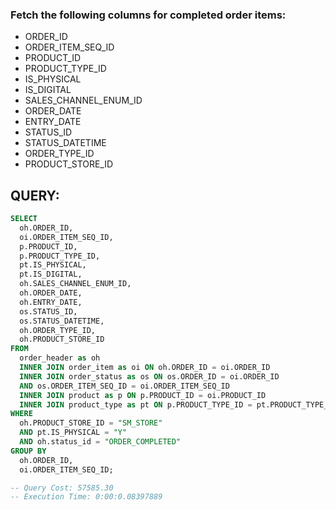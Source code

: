 
### Fetch the following columns for completed order items:

- ORDER_ID
- ORDER_ITEM_SEQ_ID
- PRODUCT_ID
- PRODUCT_TYPE_ID
- IS_PHYSICAL
- IS_DIGITAL
- SALES_CHANNEL_ENUM_ID
- ORDER_DATE
- ENTRY_DATE
- STATUS_ID
- STATUS_DATETIME
- ORDER_TYPE_ID
- PRODUCT_STORE_ID

## QUERY:


```sql
SELECT 
  oh.ORDER_ID, 
  oi.ORDER_ITEM_SEQ_ID, 
  p.PRODUCT_ID, 
  p.PRODUCT_TYPE_ID, 
  pt.IS_PHYSICAL, 
  pt.IS_DIGITAL, 
  oh.SALES_CHANNEL_ENUM_ID, 
  oh.ORDER_DATE, 
  oh.ENTRY_DATE, 
  os.STATUS_ID, 
  os.STATUS_DATETIME, 
  oh.ORDER_TYPE_ID, 
  oh.PRODUCT_STORE_ID 
FROM 
  order_header as oh 
  INNER JOIN order_item as oi ON oh.ORDER_ID = oi.ORDER_ID 
  INNER JOIN order_status as os ON os.ORDER_ID = oi.ORDER_ID 
  AND os.ORDER_ITEM_SEQ_ID = oi.ORDER_ITEM_SEQ_ID 
  INNER JOIN product as p ON p.PRODUCT_ID = oi.PRODUCT_ID 
  INNER JOIN product_type as pt ON p.PRODUCT_TYPE_ID = pt.PRODUCT_TYPE_ID 
WHERE 
  oh.PRODUCT_STORE_ID = "SM_STORE" 
  AND pt.IS_PHYSICAL = "Y" 
  AND oh.status_id = "ORDER_COMPLETED" 
GROUP BY 
  oh.ORDER_ID, 
  oi.ORDER_ITEM_SEQ_ID;

-- Query Cost: 57585.30
-- Execution Time: 0:00:0.08397889
